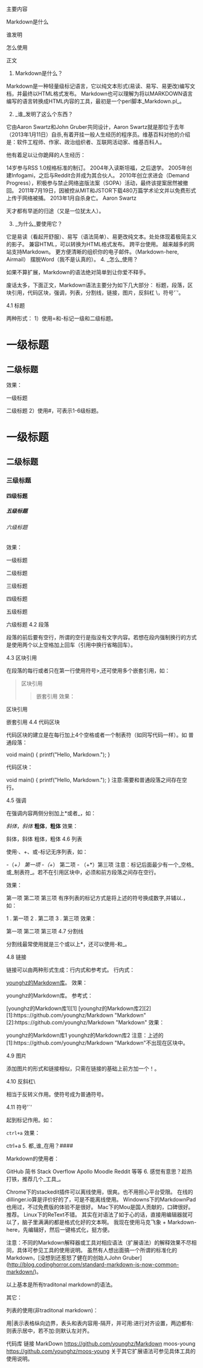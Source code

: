 主要内容

Markdown是什么

谁发明

怎么使用

正文

1. Markdown是什么？

Markdown是一种轻量级标记语言，它以纯文本形式(易读、易写、易更改)编写文档，并最终以HTML格式发布。
Markdown也可以理解为将以MARKDOWN语言编写的语言转换成HTML内容的工具，最初是一个perl脚本_Markdown.pl_。

2. _谁_发明了这么个东西？

它由Aaron Swartz和John Gruber共同设计，Aaron Swartz就是那位于去年（2013年1月11日）自杀,有着开挂一般人生经历的程序员。维基百科对他的介绍是：软件工程师、作家、政治组织者、互联网活动家、维基百科人。

他有着足以让你跪拜的人生经历：

14岁参与RSS 1.0规格标准的制订。
2004年入读斯坦福，之后退学。
2005年创建Infogami，之后与Reddit合并成为其合伙人。
2010年创立求进会（Demand Progress），积极参与禁止网络盗版法案（SOPA）活动，最终该提案居然被撤回。
2011年7月19日，因被控从MIT和JSTOR下载480万篇学术论文并以免费形式上传于网络被捕。
2013年1月自杀身亡。
Aaron Swartz

天才都有早逝的归途（又是一位犹太人）。

3. _为什么_要使用它？

它是易读（看起开舒服）、易写（语法简单）、易更改纯文本。处处体现着极简主义的影子。
兼容HTML，可以转换为HTML格式发布。
跨平台使用。
越来越多的网站支持Markdown。
更方便清晰的组织你的电子邮件。（Markdown-here, Airmail）
摆脱Word（我不是认真的）。
4. _怎么_使用？

如果不算扩展，Markdown的语法绝对简单到让你爱不释手。

废话太多，下面正文，Markdown语法主要分为如下几大部分： 标题，段落，区块引用，代码区块，强调，列表，分割线，链接，图片，反斜杠 \，符号'`'。

4.1 标题

两种形式：
1）使用=和-标记一级和二级标题。

一级标题
=========
二级标题
---------
效果：

一级标题

二级标题
2）使用#，可表示1-6级标题。

# 一级标题
## 二级标题
### 三级标题
#### 四级标题
##### 五级标题
###### 六级标题
效果：

一级标题

二级标题

三级标题

四级标题

五级标题

六级标题
4.2 段落

段落的前后要有空行，所谓的空行是指没有文字内容。若想在段内强制换行的方式是使用两个以上空格加上回车（引用中换行省略回车）。

4.3 区块引用

在段落的每行或者只在第一行使用符号>,还可使用多个嵌套引用，如：

> 区块引用
>> 嵌套引用
效果：

区块引用

嵌套引用
4.4 代码区块

代码区块的建立是在每行加上4个空格或者一个制表符（如同写代码一样）。如
普通段落：

void main()
{
printf("Hello, Markdown.");
}

代码区块：

void main()
{
    printf("Hello, Markdown.");
}
注意:需要和普通段落之间存在空行。

4.5 强调

在强调内容两侧分别加上*或者_，如：

*斜体*，_斜体_
**粗体**，__粗体__
效果：

斜体，斜体
粗体，粗体
4.6 列表

使用·、+、或-标记无序列表，如：

-（+*） 第一项 -（+*） 第二项 - （+*）第三项
注意：标记后面最少有一个_空格_或_制表符_。若不在引用区块中，必须和前方段落之间存在空行。

效果：

第一项
第二项
第三项
有序列表的标记方式是将上述的符号换成数字,并辅以.，如：

1 . 第一项
2 . 第二项
3 . 第三项
效果：

第一项
第二项
第三项
4.7 分割线

分割线最常使用就是三个或以上*，还可以使用-和_。

4.8 链接

链接可以由两种形式生成：行内式和参考式。
行内式：

[younghz的Markdown库](https:://github.com/younghz/Markdown "Markdown")。
效果：

younghz的Markdown库。
参考式：

[younghz的Markdown库1][1]
[younghz的Markdown库2][2]
[1]:https:://github.com/younghz/Markdown "Markdown"
[2]:https:://github.com/younghz/Markdown "Markdown"
效果：

younghz的Markdown库1
younghz的Markdown库2
注意：上述的[1]:https:://github.com/younghz/Markdown "Markdown"不出现在区块中。

4.9 图片

添加图片的形式和链接相似，只需在链接的基础上前方加一个！。

4.10 反斜杠\

相当于反转义作用。使符号成为普通符号。

4.11 符号'`'

起到标记作用。如：

`ctrl+a`
效果：

ctrl+a
5. 都_谁_在用？####

Markdown的使用者：

GitHub
简书
Stack Overflow
Apollo
Moodle
Reddit
等等
6. 感觉有意思？趁热打铁，推荐几个_工具_。

Chrome下的stackedit插件可以离线使用，很爽。也不用担心平台受限。 在线的dillinger.io算是评价好的了，可是不能离线使用。
Windowns下的MarkdownPad也用过，不过免费版的体验不是很好。
Mac下的Mou是国人贡献的，口碑很好。推荐。
Linux下的ReText不错。
其实在对语法了如于心的话，直接用编辑器就可以了，脑子里满满的都是格式化好的文本啊。 我现在使用马克飞象 + Markdown-here，先编辑好，然后一键格式化，挺方便。

注意：不同的Markdown解释器或工具对相应语法（扩展语法）的解释效果不尽相同，具体可参见工具的使用说明。 虽然有人想出面搞一个所谓的标准化的Markdown，[没想到还惹怒了健在的创始人John Gruber] (http://blog.codinghorror.com/standard-markdown-is-now-common-markdown/)。

以上基本是所有traditonal markdown的语法。

其它：

列表的使用(非traditonal markdown)：

用|表示表格纵向边界，表头和表内容用-隔开，并可用:进行对齐设置，两边都有:则表示居中，若不加:则默认左对齐。

代码库	链接
MarkDown	https://github.com/younghz/Markdown
moos-young	https://github.com/younghz/moos-young
关于其它扩展语法可参见具体工具的使用说明。